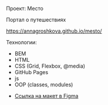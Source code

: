Проект: Место

Портал о путешествиях

https://annagroshkova.github.io/mesto/

Технологии:

- BEM
- HTML
- CSS (Grid, Flexbox, @media)
- GitHub Pages
- js
- OOP (classes, modules)

* [Ссылка на макет в Figma](https://www.figma.com/file/2cn9N9jSkmxD84oJik7xL7/JavaScript.-Sprint-4?node-id=0%3A1)
